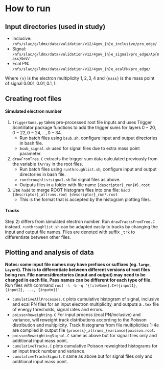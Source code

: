 # How to run
## Input directories (used in study)
- Inclusive: `/nfs/slac/g/ldmx/data/validation/v12/4gev_{n}e_inclusive/pro_edge/`
- Signal: `/nfs/slac/g/ldmx/data/validation/v12/4gev_{n}e_signal/pro_edge/Ap{mass}GeV/`
- Ecal PN: `/nfs/slac/g/ldmx/data/validation/v12/4gev_{n}e_ecalPN/pro_edge/`

Where `{n}` is the electron multiplicity $1, 2, 3, 4$ and `{mass}` is the mass point of signal $0.001, 0.01, 0.1, 1$.
## Creating root files
#### Simulated electron number
1) `triggerSums.py` takes pre-processed root file inputs and uses Trigger Scintillator package functions to add the trigger sums for layers $0-20, 0-22, 0-24, ..., 0-34$.
    * Run batch files using `bsub.sh`, configure input and output directories in bash file.
    * `bsub_signal.sh` used for signal files due to extra mass point parameter.
2) `drawFromTree.C` extracts the trigger sum data calculated previously from the variable `fArray` in the root files.
    * Run batch files using `runthroughlist.sh`, configure input and output directories in bash file.
    * `runthroughlistsignal.sh` for signal files as above.
    * Outputs files in a folder with file name `{descriptor}_run{#}.root`
3) Use `hadd` to merge ROOT histogram files into one file: `hadd {descriptor}_allruns.root {descriptor}_run*.root`
    * This is the format that is accepted by the histogram plotting files.
#### Tracks
Step 2) differs from simulated electron number. Run `drawTracksFromTree.C` instead. `runthroughlist.sh` can be adapted easily to tracks by changing the input and output file names.
Files are denoted with suffix `_trk` to differentiate between other files.
## Plotting and analysis of data
**Notes: some input file names may have prefixes or suffixes (eg. `large`, `Layer0`). This is to differentiate between different versions of root files being run. File names/directories (input and output) may need to be changed in each file. Pass names can be different for each type of file.**
Run files with command `root -l -b -q '{fileName}.C+({input1}, {input2}, ..., {inputn})'`
* `cumulativeAllProcesses.C` plots cumulative histogram of signal, inclusive and ecal PN files for an input electron multiplicity, and outputs a `.tex` file of energy thresholds, signal rates and errors.
* `poissonReweighting.C` For input process (ecal PN/inclusive) and variance, will reweight track distributions according to the Poisson distribution and multiplicity. Track histograms from file multiplicities 1-4e are compiled in output file `{process}_allruns_{variance}poisson.root`.
* `poissonReweightingSignal.C` same as above but for signal files only and additional input mass point.
* `cumulativeTracks.C` plots cumulative Poisson reweighted histograms for an input track number and variance.
* `cumulativeTracksSignal.C` same as above but for signal files only and additional input mass point.
